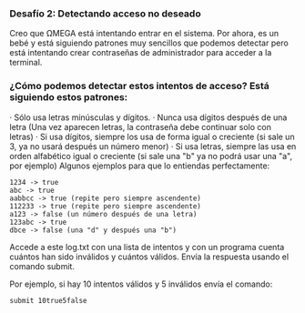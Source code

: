### Desafío 2: Detectando acceso no deseado

Creo que ΩMEGA está intentando entrar en el sistema. Por ahora, es un bebé y está siguiendo patrones muy sencillos que podemos detectar pero está intentando crear contraseñas de administrador para acceder a la terminal.

### ¿Cómo podemos detectar estos intentos de acceso? Está siguiendo estos patrones:

· Sólo usa letras minúsculas y dígitos.
· Nunca usa dígitos después de una letra (Una vez aparecen letras, la contraseña debe continuar solo con letras)
· Si usa dígitos, siempre los usa de forma igual o creciente (si sale un 3, ya no usará después un número menor)
· Si usa letras, siempre las usa en orden alfabético igual o creciente (si sale una "b" ya no podrá usar una "a", por ejemplo)
Algunos ejemplos para que lo entiendas perfectamente:

```
1234 -> true
abc -> true
aabbcc -> true (repite pero siempre ascendente)
112233 -> true (repite pero siempre ascendente)
a123 -> false (un número después de una letra)
123abc -> true
dbce -> false (una "d" y después una "b")
```

Accede a este log.txt con una lista de intentos y con un programa cuenta cuántos han sido inválidos y cuántos válidos. Envía la respuesta usando el comando submit.

Por ejemplo, si hay 10 intentos válidos y 5 inválidos envía el comando:

```
submit 10true5false
```
